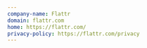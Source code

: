 ```yaml
---
company-name: Flattr
domain: flattr.com
home: https://flattr.com/
privacy-policy: https://flattr.com/privacy
---
```




